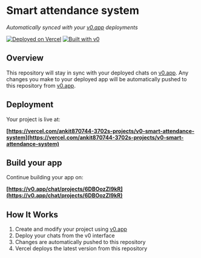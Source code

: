 # Smart attendance system

*Automatically synced with your [v0.app](https://v0.app) deployments*

[![Deployed on Vercel](https://img.shields.io/badge/Deployed%20on-Vercel-black?style=for-the-badge&logo=vercel)](https://vercel.com/ankit870744-3702s-projects/v0-smart-attendance-system)
[![Built with v0](https://img.shields.io/badge/Built%20with-v0.app-black?style=for-the-badge)](https://v0.app/chat/projects/6DBOozZl9kR)

## Overview

This repository will stay in sync with your deployed chats on [v0.app](https://v0.app).
Any changes you make to your deployed app will be automatically pushed to this repository from [v0.app](https://v0.app).

## Deployment

Your project is live at:

**[https://vercel.com/ankit870744-3702s-projects/v0-smart-attendance-system](https://vercel.com/ankit870744-3702s-projects/v0-smart-attendance-system)**

## Build your app

Continue building your app on:

**[https://v0.app/chat/projects/6DBOozZl9kR](https://v0.app/chat/projects/6DBOozZl9kR)**

## How It Works

1. Create and modify your project using [v0.app](https://v0.app)
2. Deploy your chats from the v0 interface
3. Changes are automatically pushed to this repository
4. Vercel deploys the latest version from this repository